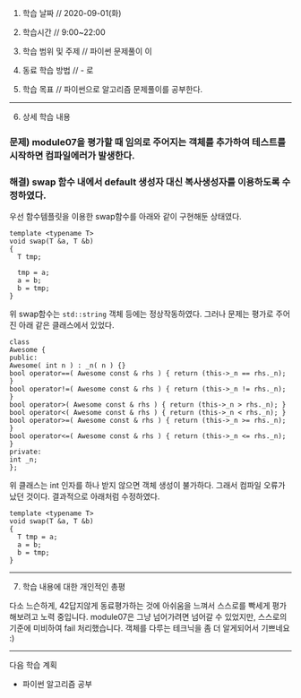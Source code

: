 1. 학습 날짜 // 2020-09-01(화)

2. 학습시간 // 9:00~22:00

3. 학습 범위 및 주제 // 파이썬 문제풀이
   이
4. 동료 학습 방법 // -
   로
5. 학습 목표 // 파이썬으로 알고리즘 문제풀이를 공부한다.

---

6. 상세 학습 내용

### 문제) module07을 평가할 때 임의로 주어지는 객체를 추가하여 테스트를 시작하면 컴파일에러가 발생한다.

### 해결) swap 함수 내에서 default 생성자 대신 복사생성자를 이용하도록 수정하였다.

우선 함수템플릿을 이용한 swap함수를 아래와 같이 구현해둔 상태였다.

```
template <typename T>
void swap(T &a, T &b)
{
  T tmp;

  tmp = a;
  a = b;
  b = tmp;
}
```

위 swap함수는 `std::string` 객체 등에는 정상작동하였다. 그러나 문제는 평가로 주어진 아래 같은 클래스에서 있었다.

```
class
Awesome {
public:
Awesome( int n ) : _n( n ) {}
bool operator==( Awesome const & rhs ) { return (this->_n == rhs._n); }
bool operator!=( Awesome const & rhs ) { return (this->_n != rhs._n); }
bool operator>( Awesome const & rhs ) { return (this->_n > rhs._n); }
bool operator<( Awesome const & rhs ) { return (this->_n < rhs._n); }
bool operator>=( Awesome const & rhs ) { return (this->_n >= rhs._n); }
bool operator<=( Awesome const & rhs ) { return (this->_n <= rhs._n); }
private:
int _n;
};
```

위 클래스는 int 인자를 하나 받지 않으면 객체 생성이 불가하다. 그래서 컴파일 오류가 났던 것이다.
결과적으로 아래처럼 수정하였다.

```
template <typename T>
void swap(T &a, T &b)
{
  T tmp = a;
  a = b;
  b = tmp;
}
```

---

7. 학습 내용에 대한 개인적인 총평

다소 느슨하게, 42답지않게 동료평가하는 것에 아쉬움을 느껴서 스스로를 빡세게 평가해보려고 노력 중입니다.
module07은 그냥 넘어가려면 넘어갈 수 있었지만, 스스로의 기준에 미비하여 fail 처리했습니다.
객체를 다루는 테크닉을 좀 더 알게되어서 기쁘네요 :)

---

다음 학습 계획

- 파이썬 알고리즘 공부
